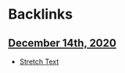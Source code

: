 
# Backlinks
## [December 14th, 2020](<December 14th, 2020.md>)
- [Stretch Text](<Stretch Text.md>)

